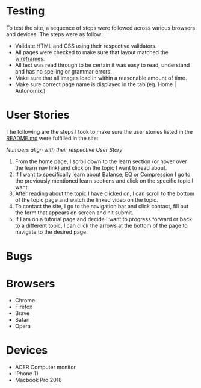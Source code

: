 # Testing

To test the site, a sequence of steps were followed across various browsers and devices. The steps were as follow: 

 - Validate HTML and CSS using their respective validators.
 - All pages were checked to make sure that layout matched the [wireframes](https://www.dropbox.com/s/2ybowtp4rlgvrix/autonomix_wireframes.pdf?dl=0). 
 - All text was read through to be certain it was easy to read, understand and has no spelling or grammar errors.
 - Make sure that all images load in within a reasonable amount of time. 
 - Make sure correct page name is displayed in the tab (eg. Home | Autonomix.)

# User Stories 

The following are the steps I took to make sure the user stories listed in the [README.md](README.md/#UX) were fulfilled in the site:

*Numbers align with their respective User Story*

1. From the home page, I scroll down to the learn section (or hover over the learn nav link) and click on the topic I want to read about.
2. If I want to specifically learn about Balance, EQ or Compression I go to the previously mentioned learn sections and click on the specific topic I want. 
3. After reading about the topic I have clicked on, I can scroll to the bottom of the topic page and watch the linked video on the topic. 
4. To contact the site, I go to the navigation bar and click contact, fill out the form that appears on screen and hit submit. 
5. If I am on a tutorial page and decide I want to progress forward or back to a different topic, I can click the arrows at the bottom of the page to navigate to the desired page.

# Bugs



# Browsers

- Chrome
- Firefox
- Brave
- Safari
- Opera

# Devices

- ACER Computer monitor
- iPhone 11
- Macbook Pro 2018